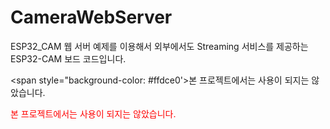 # CameraWebServer
ESP32_CAM 웹 서버 예제를 이용해서 외부에서도 Streaming 서비스를 제공하는 ESP32-CAM 보드 코드입니다.



<span style="background-color: #ffdce0'>본 프로젝트에서는 사용이 되지는 않았습니다.</span>

<span style="color:red">본 프로젝트에서는 사용이 되지는 않았습니다.</span>
